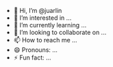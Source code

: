 - 👋 Hi, I’m @juarlin
- 👀 I’m interested in ...
- 🌱 I’m currently learning ...
- 💞️ I’m looking to collaborate on ...
- 📫 How to reach me ...
- 😄 Pronouns: ...
- ⚡ Fun fact: ...

<!---
juarlin/juarlin is a ✨ special ✨ repository because its `README.md` (this file) appears on your GitHub profile.
You can click the Preview link to take a look at your changes.
--->
